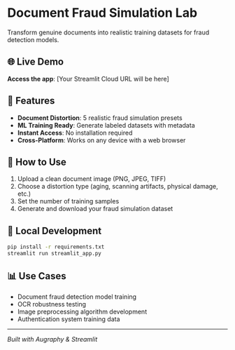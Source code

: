 # Document Fraud Simulation Lab

Transform genuine documents into realistic training datasets for fraud detection models.

## 🌐 Live Demo

**Access the app**: [Your Streamlit Cloud URL will be here]

## 🎯 Features

- **Document Distortion**: 5 realistic fraud simulation presets
- **ML Training Ready**: Generate labeled datasets with metadata
- **Instant Access**: No installation required
- **Cross-Platform**: Works on any device with a web browser

## 🚀 How to Use

1. Upload a clean document image (PNG, JPEG, TIFF)
2. Choose a distortion type (aging, scanning artifacts, physical damage, etc.)
3. Set the number of training samples
4. Generate and download your fraud simulation dataset

## 🔧 Local Development

```bash
pip install -r requirements.txt
streamlit run streamlit_app.py
```

## 📊 Use Cases

- Document fraud detection model training
- OCR robustness testing
- Image preprocessing algorithm development
- Authentication system training data

---

*Built with Augraphy & Streamlit* 